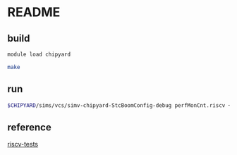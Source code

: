 README
============


build
-----------

```bash
module load chipyard

make
```

run
----------

```bash
$CHIPYARD/sims/vcs/simv-chipyard-StcBoomConfig-debug perfMonCnt.riscv +permissive +fsdbfile=test.fsdb +max-cycles=10000000 +permissive-off
```


reference 
-------------

[riscv-tests](https://github.com/riscv-software-src/riscv-tests)
